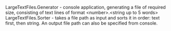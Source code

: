 LargeTextFiles.Generator - console application, generating a file of required size, consisting of text lines of format <number\>.<string up to 5 words>
LargeTextFiles.Sorter - takes a file path as input and sorts it in order: text first, then string. An output file path can also be specified from console.

